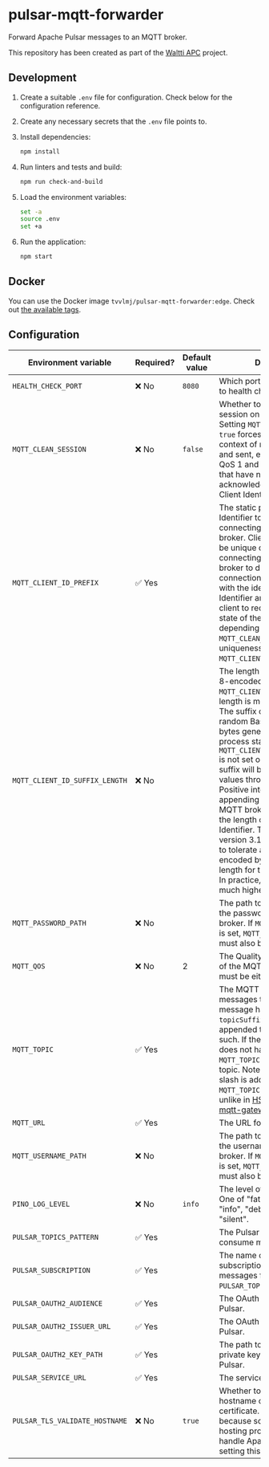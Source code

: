# pulsar-mqtt-forwarder

Forward Apache Pulsar messages to an MQTT broker.

This repository has been created as part of the [Waltti APC](https://github.com/tvv-lippu-ja-maksujarjestelma-oy/waltti-apc) project.

## Development

1. Create a suitable `.env` file for configuration.
   Check below for the configuration reference.
1. Create any necessary secrets that the `.env` file points to.
1. Install dependencies:

   ```sh
   npm install
   ```

1. Run linters and tests and build:

   ```sh
   npm run check-and-build
   ```

1. Load the environment variables:

   ```sh
   set -a
   source .env
   set +a
   ```

1. Run the application:

   ```sh
   npm start
   ```

## Docker

You can use the Docker image `tvvlmj/pulsar-mqtt-forwarder:edge`.
Check out [the available tags](https://hub.docker.com/r/tvvlmj/pulsar-mqtt-forwarder/tags).

## Configuration

| Environment variable           | Required? | Default value | Description                                                                                                                                                                                                                                                                                                                                                                                                                                                                                                                                                                                                                                                             |
| ------------------------------ | --------- | ------------- | ----------------------------------------------------------------------------------------------------------------------------------------------------------------------------------------------------------------------------------------------------------------------------------------------------------------------------------------------------------------------------------------------------------------------------------------------------------------------------------------------------------------------------------------------------------------------------------------------------------------------------------------------------------------------- |
| `HEALTH_CHECK_PORT`            | ❌ No     | `8080`        | Which port to use to respond to health checks.                                                                                                                                                                                                                                                                                                                                                                                                                                                                                                                                                                                                                          |
| `MQTT_CLEAN_SESSION`           | ❌ No     | `false`       | Whether to clean the MQTT session on (re)connect. Setting `MQTT_CLEAN_SESSION` to `true` forces forgetting the context of messages received and sent, effectively dropping QoS 1 and QoS 2 messages that have not been acknowledged. Specific to Client Identifier.                                                                                                                                                                                                                                                                                                                                                                                                     |
| `MQTT_CLIENT_ID_PREFIX`        | ✅ Yes    |               | The static part of the Client Identifier to use when connecting to the MQTT broker. Client Identifier must be unique on the broker or connecting will cause the broker to drop the existing connection of the other client with the identical Client Identifier and will cause this client to receive the uncleaned state of the other client, depending on the value of `MQTT_CLEAN_SESSION`. For uniqueness per instance, use `MQTT_CLIENT_ID_SUFFIX_LENGTH`.                                                                                                                                                                                                         |
| `MQTT_CLIENT_ID_SUFFIX_LENGTH` | ❌ No     |               | The length of a random UTF-8-encoded suffix to append to `MQTT_CLIENT_ID_PREFIX`. The length is measured in bytes. The suffix content will be random Base64-encoded bytes generated when the process starts. If `MQTT_CLIENT_ID_SUFFIX_LENGTH` is not set or its value is `0`, no suffix will be added. Negative values throw an exception. Positive integers will lead to appending that many bytes. MQTT brokers have limits on the length of the total Client Identifier. The MQTT standard version 3.1.1 requires brokers to tolerate at least 23 UTF-8-encoded bytes in total as the length for the Client Identifier. In practice, the size limit is much higher. |
| `MQTT_PASSWORD_PATH`           | ❌ No     |               | The path to the file containing the password to the MQTT broker. If `MQTT_USERNAME_PATH` is set, `MQTT_PASSWORD_PATH` must also be set.                                                                                                                                                                                                                                                                                                                                                                                                                                                                                                                                 |
| `MQTT_QOS`                     | ❌ No     | 2             | The Quality of Service (QoS) of the MQTT messages. If set, must be either `0`, `1` or `2`.                                                                                                                                                                                                                                                                                                                                                                                                                                                                                                                                                                              |
| `MQTT_TOPIC`                   | ✅ Yes    |               | The MQTT topic to send the messages to. If the Pulsar message has a property called `topicSuffix`, that string will be appended to `MQTT_TOPIC` as such. If the Pulsar message does not have that property, `MQTT_TOPIC` is the full MQTT topic. Note that no forward slash is added between `MQTT_TOPIC` and `topicSuffix`, unlike in [HSLdevcom/pulsar-mqtt-gateway](https://github.com/HSLdevcom/pulsar-mqtt-gateway).                                                                                                                                                                                                                                               |
| `MQTT_URL`                     | ✅ Yes    |               | The URL for the MQTT broker.                                                                                                                                                                                                                                                                                                                                                                                                                                                                                                                                                                                                                                            |
| `MQTT_USERNAME_PATH`           | ❌ No     |               | The path to the file containing the username to the MQTT broker. If `MQTT_PASSWORD_PATH` is set, `MQTT_USERNAME_PATH` must also be set.                                                                                                                                                                                                                                                                                                                                                                                                                                                                                                                                 |
| `PINO_LOG_LEVEL`               | ❌ No     | `info`        | The level of logging to use. One of "fatal", "error", "warn", "info", "debug", "trace" or "silent".                                                                                                                                                                                                                                                                                                                                                                                                                                                                                                                                                                     |
| `PULSAR_TOPICS_PATTERN`        | ✅ Yes    |               | The Pulsar topics pattern to consume messages from.                                                                                                                                                                                                                                                                                                                                                                                                                                                                                                                                                                                                                     |
| `PULSAR_SUBSCRIPTION`          | ✅ Yes    |               | The name of the Pulsar subscription for reading messages from `PULSAR_TOPICS_PATTERN`.                                                                                                                                                                                                                                                                                                                                                                                                                                                                                                                                                                                  |
| `PULSAR_OAUTH2_AUDIENCE`       | ✅ Yes    |               | The OAuth 2.0 audience for Pulsar.                                                                                                                                                                                                                                                                                                                                                                                                                                                                                                                                                                                                                                      |
| `PULSAR_OAUTH2_ISSUER_URL`     | ✅ Yes    |               | The OAuth 2.0 issuer URL for Pulsar.                                                                                                                                                                                                                                                                                                                                                                                                                                                                                                                                                                                                                                    |
| `PULSAR_OAUTH2_KEY_PATH`       | ✅ Yes    |               | The path to the OAuth 2.0 private key JSON file for Pulsar.                                                                                                                                                                                                                                                                                                                                                                                                                                                                                                                                                                                                             |
| `PULSAR_SERVICE_URL`           | ✅ Yes    |               | The service URL for Pulsar.                                                                                                                                                                                                                                                                                                                                                                                                                                                                                                                                                                                                                                             |
| `PULSAR_TLS_VALIDATE_HOSTNAME` | ❌ No     | `true`        | Whether to validate the Pulsar hostname on its TLS certificate. This option exists because some Apache Pulsar hosting providers cannot handle Apache Pulsar clients setting this to `true`.                                                                                                                                                                                                                                                                                                                                                                                                                                                                             |
